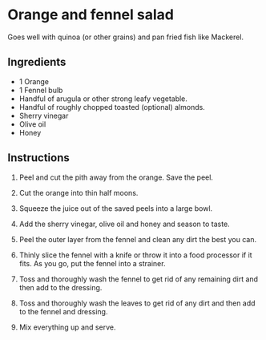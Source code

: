 # Orange and fennel salad

Goes well with quinoa (or other grains) and pan fried fish like Mackerel.

## Ingredients

* 1 Orange
* 1 Fennel bulb
* Handful of arugula or other strong leafy vegetable.
* Handful of roughly chopped toasted (optional) almonds.
* Sherry vinegar
* Olive oil
* Honey

## Instructions

1. Peel and cut the pith away from the orange. Save the peel.

2. Cut the orange into thin half moons.

3. Squeeze the juice out of the saved peels into a large bowl.

4. Add the sherry vinegar, olive oil and honey and season to taste.

5. Peel the outer layer from the fennel and clean any dirt the best you can.

6. Thinly slice the fennel with a knife or throw it into a food processor if it
   fits. As you go, put the fennel into a strainer.

7. Toss and thoroughly wash the fennel to get rid of any remaining dirt and then
   add to the dressing.

8. Toss and thoroughly wash the leaves to get rid of any dirt and then add to the
   fennel and dressing.

9. Mix everything up and serve.

